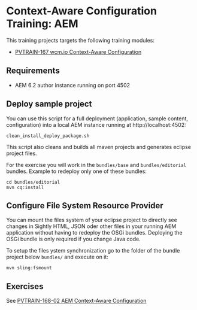Context-Aware Configuration Training: AEM
=========================================

This training projects targets the following training modules:
* [PVTRAIN-167 wcm.io Context-Aware Configuration](https://confluence.pvtool.org/x/wIWmE)


Requirements
------------

* AEM 6.2 author instance running on port 4502


Deploy sample project
---------------------

You can use this script for a full deployment (application, sample content, configuration) into a local AEM instance running at http://localhost:4502:

```
clean_install_deploy_package.sh
```

This script also cleans and builds all maven projects and generates eclipse project files.

For the exercise you will work in the `bundles/base` and `bundles/editorial` bundles. Example to redeploy only one of these bundles:

```
cd bundles/editorial
mvn cq:install
```


Configure File System Resource Provider
---------------------------------------

You can mount the files system of your eclipse project to directly see changes in Sightly HTML, JSON oder other files in your running AEM application without having to redeploy the OSGi bundles. Deploying the OSGi bundle is only required if you change Java code.

To setup the files ystem synchronization go to the folder of the bundle project below `bundles/` and execute on it:

```
mvn sling:fsmount
```


Exercises
---------

See [PVTRAIN-168-02 AEM Context-Aware Configuration](https://confluence.pvtool.org/x/oIamE)
